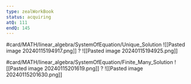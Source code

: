 ```yaml
---
type: zealWorkBook
status: acquiring
atQ: 111
endQ: 145
---
```

#card/MATH/linear_algebra/SystemOfEquation/Unique_Solution
![[Pasted image 20240115194917.png]]
?
![[Pasted image 20240115194925.png]] 

#card/MATH/linear_algebra/SystemOfEquation/Finite_Many_Solution
![[Pasted image 20240115201619.png]]
?
![[Pasted image 20240115201630.png]] 

